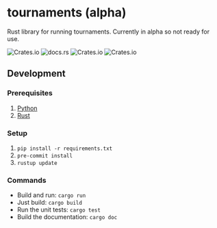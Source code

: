 # tournaments (alpha)

Rust library for running tournaments. Currently in alpha so not ready for use.

![Crates.io](https://img.shields.io/crates/v/tournaments)
![docs.rs](https://img.shields.io/docsrs/tournaments)
![Crates.io](https://img.shields.io/crates/l/tournaments)
![Crates.io](https://img.shields.io/crates/d/tournaments)

## Development

### Prerequisites

1. [Python](https://www.python.org/downloads/)
2. [Rust](https://www.rust-lang.org/tools/install)

### Setup

1. `pip install -r requirements.txt`
2. `pre-commit install`
3. `rustup update`

### Commands

- Build and run: `cargo run`
- Just build: `cargo build`
- Run the unit tests: `cargo test`
- Build the documentation: `cargo doc`
